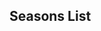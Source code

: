  ## Seasons List

<!-- ### HTTP Request -->

<!-- `GET /partners/property-info/` -->

<!-- ### Query Parameters -->

<!-- Parameter | Required | Default | Description -->
<!-- --------- | -------  | ------- | ----------- -->

<!-- ### Response Body -->

<!-- > The json response looks like this: -->

<!-- ```json -->
<!-- { -->
<!-- "name": "Pitchfork Ranch",  -->
<!-- "slug_name": "pitchfork-ranch", -->
<!-- "email": "public_email@example.com", -->
<!-- "user_email": "private_email@example.com", -->
<!-- "address": "Property address", -->
<!-- "website": "https://pitchforkranch.example.com", -->
<!-- "phone": "public phone number", -->
<!-- "description": "Property description", -->
<!-- "policies_page": "https://pitchforkranch.example.com/policies", -->
<!-- "deposit_percentage": 30, -->
<!-- "balance_due": 45 -->
<!-- } -->
<!-- ``` -->

<!-- Key | Type | Description -->
<!-- --------- | ------- | ----------- -->
<!-- name|String|The name of the property  -->
<!-- slug_name|String|Slugified name of the property - useful especially when embedding the booking widget  -->
<!-- email|String|General email address of the property - where they wish guests to email them  -->
<!-- user_email|String|Email address of the Check-in Sherpa user who gave access  -->
<!-- address|String|Property address  -->
<!-- website|String|Property website URL  -->
<!-- phone|String|Property phone number - for guests  -->
<!-- description|String|Property description  -->
<!-- policies_page|String|URL of the page on their website that has booking policies  -->
<!-- deposit_percentage|Integer|% of reservation total required for initial deposit  -->
<!-- balance_due|Integer|# days prior to arrival when balance becomes dues. 0 means balance is due at check-out  -->



